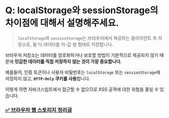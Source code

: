 # Q: localStorage와 sessionStorage의 차이점에 대해서 설명해주세요.
> `localStorage`와 `sessionStorage`는 브라우저에서 제공하는 클라이언트 측 저장소로, 둘 다 데이터를 키-값 쌍 형태로 저장합니다.

브라우저 저장소는 데이터를 암호화하거나 보호할 방법이 기본적으로 제공되지 않기 때문에 **민감한 데이터를 직접 저장하지 않는 것이 가장 중요합니다.**

예를들어, 인증 토큰이나 사용자 비밀번호는 `localStorage` 또는 `sessionStorage`에 저장하지 않고, **`HTTP-Only` 쿠키를 사용**합니다.

이렇게 하면 자바크스립트에서 접근할 수 없으므로 XSS 공격에 대한 위험을 줄일 수 있습니다.

### [✅ 브라우저 웹 스토리지 정리글](https://velog.io/@hongdongk/%EC%9B%B9%EB%B8%8C%EB%9D%BC%EC%9A%B0%EC%A0%80-%EC%BA%90%EC%8B%9C)





